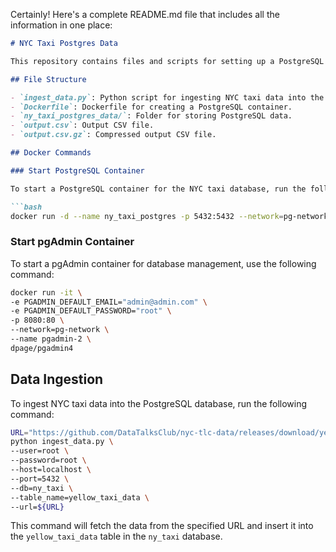 Certainly! Here's a complete README.md file that includes all the information in one place:

```markdown
# NYC Taxi Postgres Data

This repository contains files and scripts for setting up a PostgreSQL database for ingesting NYC taxi data.

## File Structure

- `ingest_data.py`: Python script for ingesting NYC taxi data into the PostgreSQL database.
- `Dockerfile`: Dockerfile for creating a PostgreSQL container.
- `ny_taxi_postgres_data/`: Folder for storing PostgreSQL data.
- `output.csv`: Output CSV file.
- `output.csv.gz`: Compressed output CSV file.

## Docker Commands

### Start PostgreSQL Container

To start a PostgreSQL container for the NYC taxi database, run the following command:

```bash
docker run -d --name ny_taxi_postgres -p 5432:5432 --network=pg-network -v C:\\Users\\hanna\\Desktop\\data-engineering-zoomcamp\\2_docker_sql\\ny_taxi_postgres_data:/var/lib/postgresql/data ny_taxi_postgres
```

### Start pgAdmin Container

To start a pgAdmin container for database management, use the following command:

```bash
docker run -it \
-e PGADMIN_DEFAULT_EMAIL="admin@admin.com" \
-e PGADMIN_DEFAULT_PASSWORD="root" \
-p 8080:80 \
--network=pg-network \
--name pgadmin-2 \
dpage/pgadmin4
```

## Data Ingestion

To ingest NYC taxi data into the PostgreSQL database, run the following command:

```bash
URL="https://github.com/DataTalksClub/nyc-tlc-data/releases/download/yellow/yellow_tripdata_2021-01.csv.gz"
python ingest_data.py \
--user=root \
--password=root \
--host=localhost \
--port=5432 \
--db=ny_taxi \
--table_name=yellow_taxi_data \
--url=${URL}
```

This command will fetch the data from the specified URL and insert it into the `yellow_taxi_data` table in the `ny_taxi` database.

